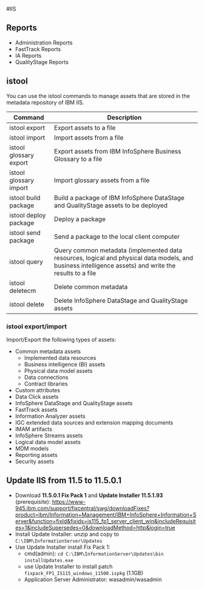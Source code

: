 #IIS
## Reports
* Administration Reports
* FastTrack Reports
* IA Reports
* QualityStage Reports

## istool
You can use the istool commands to manage assets that are stored in the metadata repository of IBM IIS. 

Command                | Description  
-----------------------|-------------  
istool export          | Export assets to a file
istool import          | Import assets from a file
istool glossary export | Export assets from IBM InfoSphere Business Glossary to a file
istool glossary import | Import glossary assets from a file
istool build package   | Build a package of IBM InfoSphere DataStage and QualityStage assets to be deployed
istool deploy package  | Deploy a package
istool send package    | Send a package to the local client computer
istool query           | Query common metadata (implemented data resources, logical and physical data models, and business intelligence assets) and write the results to a file
istool deletecm        | Delete common metadata
istool delete          | Delete InfoSphere DataStage and QualityStage assets

### istool export/import
Import/Export the following types of assets:
* Common metadata assets
  - Implemented data resources
  - Business intelligence (BI) assets
  - Physical data model assets
  - Data connections
  - Contract libraries
* Custom attributes
* Data Click assets
* InfoSphere DataStage and QualityStage assets
* FastTrack assets
* Information Analyzer assets
* IGC extended data sources and extension mapping documents
* IMAM artifacts
* InfoSphere Streams assets
* Logical data model assets
* MDM models
* Reporting assets
* Security assets

## Update IIS from 11.5 to 11.5.0.1
* Download **11.5.0.1 Fix Pack 1** and **Update Installer 11.5.1.93** (prerequisite): https://www-945.ibm.com/support/fixcentral/swg/downloadFixes?product=ibm/Information+Management/IBM+InfoSphere+Information+Server&function=fixId&fixids=is115_fp1_server_client_win&includeRequisites=1&includeSupersedes=0&downloadMethod=http&login=true
* Install Update Installer: unzip and copy to `C:\IBM\InformationServer\Updates`
* Use Update Installer install Fix Pack 1: 
  - cmd(admin): `cd C:\IBM\InformationServer\Updates\bin` `installUpdates.exe` 
  - use Update Installer to install patch `fixpack_FP1_IS115_windows_11500.ispkg` (1.1GB)
  - Application Server Administrator: wasadmin/wasadmin
